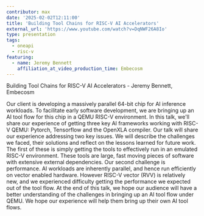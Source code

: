 ```yaml
---
contributor: max
date: '2025-02-02T12:11:00'
title: 'Building Tool Chains for RISC-V AI Accelerators'
external_url: 'https://www.youtube.com/watch?v=DqNWF26A8Io'
type: presentation
tags:
  - oneapi
  - risc-v
featuring:
  - name: Jeremy Bennett
    affiliation_at_video_production_time: Embecosm
---
```


Building Tool Chains for RISC-V AI Accelerators - Jeremy Bennett, Embecosm

Our client is developing a massively parallel 64-bit chip for AI inference workloads.
To facilitate early software development, we are bringing up an AI tool flow for this
chip in a QEMU RISC-V environment. In this talk, we'll share our experience of getting
three key AI frameworks working with RISC-V QEMU: Pytorch, Tensorflow and the OpenXLA
compiler. Our talk will share our experience addressing two key issues. We will describe
the challenges we faced, their solutions and reflect on the lessons learned for future work.
The first of these is simply getting the tools to effectively run in an emulated
RISC-V environment. These tools are large, fast moving pieces of software with extensive
external dependencies. Our second challenge is performance. AI workloads are inherently
parallel, and hence run efficiently on vector enabled hardware. However RISC-V vector (RVV)
is relatively new, and we experienced difficulty getting the performance we expected
out of the tool flow. At the end of this talk, we hope our audience will have a better
understanding of the challenges in bringing up an AI tool flow under QEMU. We hope our
experience will help them bring up their own AI tool flows.
